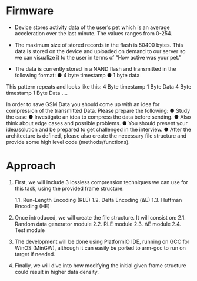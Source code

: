 # Firmware
* Device stores activity data of the user’s pet which is an average acceleration over the last minute. The values ranges from 0-254.

* The maximum size of stored records in the flash is 50400 bytes.
This data is stored on the device and uploaded on demand to our server so we can visualize it
to the user in terms of “How active was your pet.”

* The data is currently stored in a NAND flash and transmitted in the following format:
● 4 byte timestamp
● 1 byte data

This pattern repeats and looks like this:
4 Byte timestamp 1 Byte Data
4 Byte timestamp 1 Byte Data
....

In order to save GSM Data you should come up with an idea for compression of the transmitted Data.
Please prepare the following:
● Study the case
● Investigate an idea to compress the data before sending.
● Also think about edge cases and possible problems.
● You should present your idea/solution and be prepared to get challenged in the interview.
● After the architecture is defined, please also create the necessary file structure and
provide some high level code (methods/functions).

# Approach
1. First, we will include 3 lossless compression techniques we can use for this task, using the provided frame structure:

	1.1. Run-Length Encoding (RLE)
	1.2. Delta Encoding (ΔE)
	1.3. Huffman Encoding (HE)

2. Once introduced, we will create the file structure. It will consist on:
	2.1. Random data generator module
	2.2. RLE module
	2.3. ΔE module
	2.4. Test module
	
3. The development will be done using PlatformIO IDE, running on GCC for WinOS (MinGW), although it can easily be ported to arm-gcc to run on target if needed.

4. Finally, we will dive into how modifying the initial given frame structure could result in higher data density.
